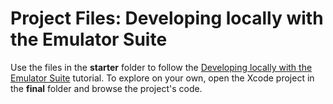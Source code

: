# Project Files: Developing locally with the Emulator Suite

Use the files in the **starter** folder to follow the [Developing locally with the Emulator Suite](https://peterfriese.github.io/MakeItSo/tutorials/makeitso) tutorial. To explore on your own, open the Xcode project in the **final** folder and browse the project's code.
